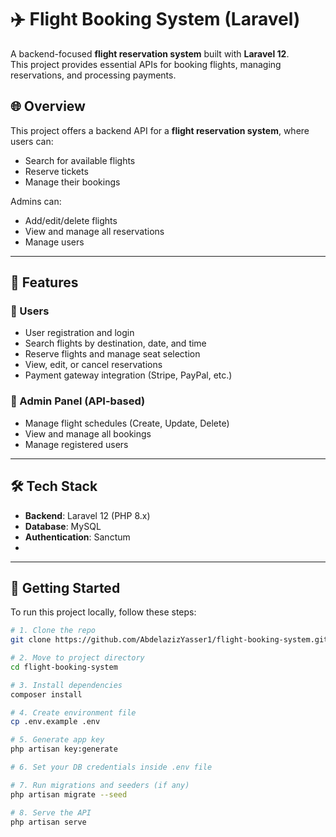 # ✈️ Flight Booking System (Laravel)

A backend-focused **flight reservation system** built with **Laravel 12**.  
This project provides essential APIs for booking flights, managing reservations, and processing payments.

## 🌐 Overview

This project offers a backend API for a **flight reservation system**, where users can:
- Search for available flights
- Reserve tickets
- Manage their bookings

Admins can:
- Add/edit/delete flights
- View and manage all reservations
- Manage users

---

## 🔧 Features

### 👤 Users
- User registration and login
- Search flights by destination, date, and time
- Reserve flights and manage seat selection
- View, edit, or cancel reservations
- Payment gateway integration (Stripe, PayPal, etc.)

### 🛫 Admin Panel (API-based)
- Manage flight schedules (Create, Update, Delete)
- View and manage all bookings
- Manage registered users

---

## 🛠️ Tech Stack

- **Backend**: Laravel 12 (PHP 8.x)
- **Database**: MySQL
- **Authentication**: Sanctum
- 
---

## 🚀 Getting Started

To run this project locally, follow these steps:

```bash
# 1. Clone the repo
git clone https://github.com/AbdelazizYasser1/flight-booking-system.git

# 2. Move to project directory
cd flight-booking-system

# 3. Install dependencies
composer install

# 4. Create environment file
cp .env.example .env

# 5. Generate app key
php artisan key:generate

# 6. Set your DB credentials inside .env file

# 7. Run migrations and seeders (if any)
php artisan migrate --seed

# 8. Serve the API
php artisan serve
